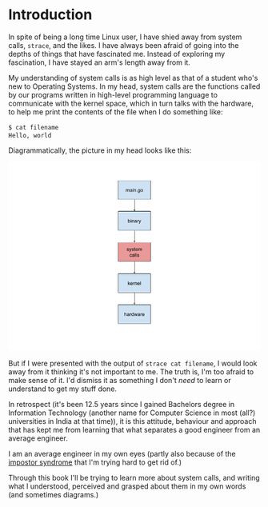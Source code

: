 # Introduction

In spite of being a long time Linux user, I have shied away from system calls, `strace`, and the likes. I have
always been afraid of going into the depths of things that have fascinated me. Instead of exploring my fascination, 
I have stayed an arm's length away from it.

My understanding of system calls is as high level as that of a student who's new to Operating Systems. In my head,
system calls are the functions called by our programs written in high-level programming language to communicate with 
the kernel space, which in turn talks with the hardware, to help me print the contents of the file when I do 
something like:

```shell
$ cat filename
Hello, world
```

Diagrammatically, the picture in my head looks like this:

![flow](images/flow.png)

But if I were presented with the output of `strace cat filename`, I would look away from it thinking it's not 
important to me. The truth is, I'm too afraid to make sense of it. I'd dismiss it as something I don't _need_ to 
learn or understand to get my stuff done.

In retrospect (it's been 12.5 years since I gained Bachelors degree in Information Technology (another name for 
Computer Science in most (all?) universities in India at that time)), it is this attitude, behaviour and approach that 
has kept me from learning that what separates a good engineer from an average engineer.

I am an average engineer in my own eyes (partly also because of the 
[impostor syndrome](https://dharmitshah.com/2022/04/imposter-syndrome/) that I'm trying hard to get rid of.)

Through this book I'll be trying to learn more about system calls, and writing what I understood, perceived and 
grasped about them in my own words (and sometimes diagrams.)